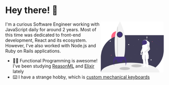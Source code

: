 # Hey there! 👋

<img align="right" src="https://raw.githubusercontent.com/guilhermedeandrade/guilhermedeandrade/master/assets/illustration.svg" width="200"/>

I'm a curious Software Engineer working with JavaScript daily for around 2 years. Most of this time was dedicated to front-end development, React and its ecosystem. However, I've also worked with Node.js and Ruby on Rails applications.

- 👩‍🚀 Functional Programming is awesome! I've been studying [ReasonML](https://github.com/guilhermedeandrade/ES2077) and [Elixir](https://github.com/guilhermedeandrade/elixir-school) lately
- ⌨️ I have a strange hobby, which is [custom mechanical keyboards](https://www.reddit.com/r/CustomKeyboards)
